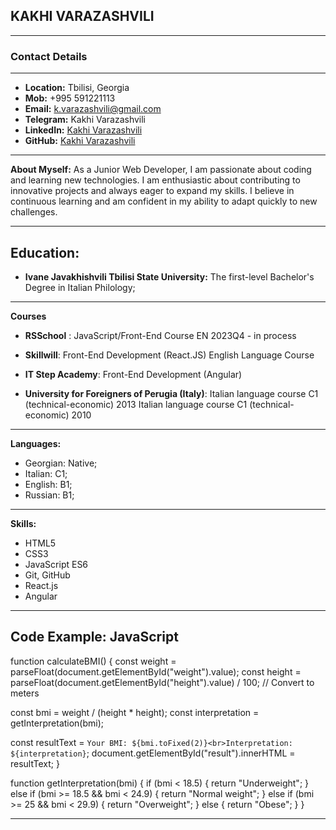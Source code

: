 ## KAKHI VARAZASHVILI

---

### Contact Details

---

- **Location:** Tbilisi, Georgia
- **Mob:** +995 591221113
- **Email:** k.varazashvili@gmail.com
- **Telegram:** Kakhi Varazashvili
- **LinkedIn:** [Kakhi Varazashvili](https://www.linkedin.com/in/kakhi-varazashvili)
- **GitHub:** [Kakhi Varazashvili](https://github.com/kakhi-varazashvili)

---

**About Myself:**
As a Junior Web Developer, I am passionate about coding and learning new technologies. 
I am enthusiastic about contributing to innovative projects and always eager to expand 
my skills. I believe in continuous learning and am confident in my ability to adapt 
quickly to new challenges.

---

## **Education:**

- **Ivane Javakhishvili Tbilisi State University:**
  The first-level Bachelor's Degree in Italian Philology;

---

**Courses**

- **RSSchool** :
  JavaScript/Front-End Course EN 2023Q4 - in process

- **Skillwill**:
  Front-End Development (React.JS)
  English Language Course

- **IT Step Academy**:
  Front-End Development (Angular)

- **University for Foreigners of Perugia (Italy)**:
  Italian language course C1 (technical-economic) 2013
  Italian language course C1 (technical-economic) 2010

---

**Languages:**

- Georgian: Native;
- Italian: C1;
- English: B1;
- Russian: B1;

---

**Skills:**

- HTML5
- CSS3
- JavaScript ES6
- Git, GitHub
- React.js
- Angular


---

**Code Example:**
**JavaScript**
---
function calculateBMI() {
  const weight = parseFloat(document.getElementById("weight").value);
  const height = parseFloat(document.getElementById("height").value) / 100; // Convert to meters


  const bmi = weight / (height * height);
  const interpretation = getInterpretation(bmi);

  const resultText = `Your BMI: ${bmi.toFixed(2)}<br>Interpretation: ${interpretation}`;
  document.getElementById("result").innerHTML = resultText;
}

function getInterpretation(bmi) {
  if (bmi < 18.5) {
    return "Underweight";
  } else if (bmi >= 18.5 && bmi < 24.9) {
    return "Normal weight";
  } else if (bmi >= 25 && bmi < 29.9) {
    return "Overweight";
  } else {
    return "Obese";
  }
}


---